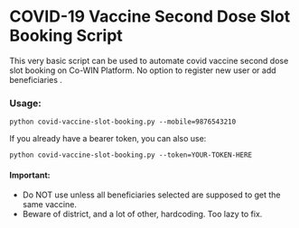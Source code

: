 # COVID-19 Vaccine Second Dose Slot Booking Script

This very basic script can be used to automate covid vaccine second dose slot booking on Co-WIN Platform. No option to register new user or add beneficiaries .

### Usage:
```
python covid-vaccine-slot-booking.py --mobile=9876543210
```
If you already have a bearer token, you can also use:
```
python covid-vaccine-slot-booking.py --token=YOUR-TOKEN-HERE
```

#### Important: 
- Do NOT use unless all beneficiaries selected are supposed to get the same vaccine. 
- Beware of district, and a lot of other, hardcoding. Too lazy to fix.
